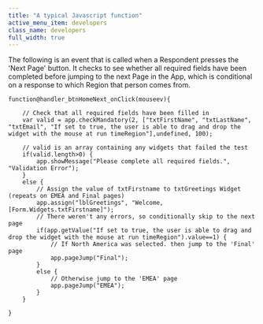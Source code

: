 ```yaml
---
title: "A typical Javascript function"
active_menu_item: developers
class_name: developers
full_width: true
---
```



The following is an event that is called when a Respondent presses the 'Next Page' button. It checks to see whether all required fields have been completed before jumping to the next Page in the App, which is conditional on a response to which Region that person comes from.

    function@handler_btnHomeNext_onClick(mouseev){
        
        // Check that all required fields have been filled in
        var valid = app.checkMandatory(2, ["txtFirstName", "txtLastName", "txtEmail", "If set to true, the user is able to drag and drop the widget with the mouse at run timeRegion"],undefined, 100);
     
        // valid is an array containing any widgets that failed the test
        if(valid.length>0) {
            app.showMessage("Please complete all required fields.", "Validation Error");
        }
        else {
            // Assign the value of txtFirstname to txtGreetings Widget (repeats on EMEA and Final pages)
            app.assign("lblGreetings", "Welcome, [Form.Widgets.txtFirstname]");
            // There weren't any errors, so conditionally skip to the next page
            if(app.getValue("If set to true, the user is able to drag and drop the widget with the mouse at run timeRegion").value==1) {
                // If North America was selected. then jump to the 'Final' page
                app.pageJump("Final");
            }
            else {
                // Otherwise jump to the 'EMEA' page
                app.pageJump("EMEA");
            }    
        }
        
    }
   

